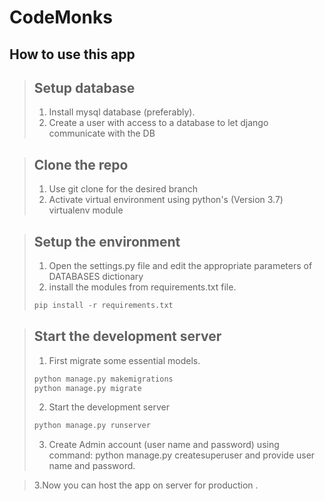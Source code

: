 # CodeMonks

## How to use this app
> ## Setup database
> 1. Install mysql database (preferably).
> 2. Create a user with access to a database to let django communicate with the DB

> ## Clone the repo
> 1. Use git clone for the desired branch
> 2. Activate virtual environment using python's (Version 3.7) virtualenv module

> ## Setup the environment
> 1. Open the settings.py file and edit the appropriate parameters of DATABASES dictionary
> 2. install the modules from requirements.txt file.
> ```python
> pip install -r requirements.txt
>```

> ## Start the development server
> 1. First migrate some essential models.
> ```python
> python manage.py makemigrations
> python manage.py migrate
>```
> 2. Start the development server
>```python
> python manage.py runserver
>```
> 3. Create Admin account (user name and password) using command:
> python manage.py createsuperuser
> and provide user name and password.

> 3.Now you can host the app on  server for production .
